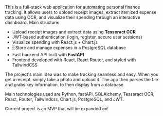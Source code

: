 This is a full-stack web application for automating personal finance tracking. It allows users to upload receipt images, extract itemized expense data using OCR, and visualize their spending through an interactive dashboard.
Main structure:
- Upload receipt images and extract data using **Tesseract OCR**
- JWT-based authentication (login, register, secure user sessions)
- Visualize spending with React.js + Chart.js
- 🗄Store and manage expenses in a PostgreSQL database
- Fast backend API built with **FastAPI**
- Frontend developed with React, React Router, and styled with TailwindCSS

The project's main idea was to make tracking seamless and easy. When you get a receipt, simply take a photo and upload it. The app then parses the file and grabs key information, to then display from a database. 

Main technologies used are Python, fastAPI, SQLAlchemy, Tesseract OCR, React, Router, Tailwindcss, Chart.js, PostgreSQL, and JWT. 

Current project is an MVP that will be expanded on! 

